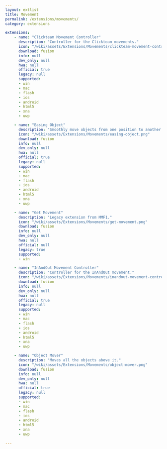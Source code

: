 ```yaml
---
layout: extlist
title: Movement
permalink: /extensions/movements/
category: extensions

extensions:
    - name: "Clickteam Movement Controller"
      description: "Controller for the Clickteam movements."
      icon: "/wiki/assets/Extensions/Movements/clickteam-movement-controller.png"
      download: fusion
      info: null
      dev_only: null
      hwa: null
      official: true
      legacy: null
      supported:
      - win
      - mac
      - flash
      - ios
      - android
      - html5
      - xna
      - uwp

    - name: "Easing Object"
      description: "Smoothly move objects from one position to another using mathematical functions. Supports Ease-In, Ease-Out, Ease-In-Out and Ease-Out-In."
      icon: "/wiki/assets/Extensions/Movements/easing-object.png"
      download: fusion
      info: null
      dev_only: null
      hwa: null
      official: true
      legacy: null
      supported:
      - win
      - mac
      - flash
      - ios
      - android
      - html5
      - xna
      - uwp

    - name: "Get Movement"
      description: "Legacy extension from MMF1."
      icon: "/wiki/assets/Extensions/Movements/get-movement.png"
      download: fusion
      info: null
      dev_only: null
      hwa: null
      official: null
      legacy: true
      supported:
      - win

    - name: "InAndOut Movement Controller"
      description: "Controller for the InAndOut movement."
      icon: "/wiki/assets/Extensions/Movements/inandout-movement-controller.png"
      download: fusion
      info: null
      dev_only: null
      hwa: null
      official: true
      legacy: null
      supported:
      - win
      - mac
      - flash
      - ios
      - android
      - html5
      - xna
      - uwp

    - name: "Object Mover"
      description: "Moves all the objects above it."
      icon: "/wiki/assets/Extensions/Movements/object-mover.png"
      download: fusion
      info: null
      dev_only: null
      hwa: null
      official: true
      legacy: null
      supported:
      - win
      - mac
      - flash
      - ios
      - android
      - html5
      - xna
      - uwp

---
```

